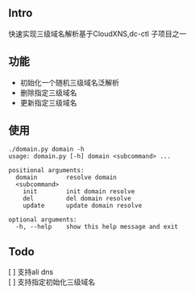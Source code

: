 ## Intro

快速实现三级域名解析基于CloudXNS,dc-ctl 子项目之一

## 功能

- 初始化一个随机三级域名泛解析
- 删除指定三级域名
- 更新指定三级域名

## 使用

```angular2html
./domain.py domain -h  
usage: domain.py [-h] domain <subcommand> ...

positional arguments:
  domain        resolve domain
  <subcommand>
    init        init domain resolve
    del         del domain resolve
    update      update domain resolve

optional arguments:
  -h, --help    show this help message and exit

```

## Todo

[ ] 支持ali dns  
[ ] 支持指定初始化三级域名

